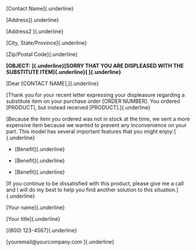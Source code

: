 [Contact Name]{.underline}

[Address]{.underline}

[Address2 ]{.underline}

[City, State/Province]{.underline}

[Zip/Postal Code]{.underline}

**[OBJECT: ]{.underline}[SORRY THAT YOU ARE DISPLEASED WITH THE
SUBSTITUTE ITEM]{.underline}[ ]{.underline}**

[Dear \[CONTACT NAME\],]{.underline}

[Thank you for your recent letter expressing your displeasure regarding
a substitute item on your purchase order \[ORDER NUMBER\]. You ordered
\[PRODUCT\], but instead received \[PRODUCT\].]{.underline}

[Because the item you ordered was not in stock at the time, we sent a
more expensive item because we wanted to prevent any inconvenience on
your part. This model has several important features that you might
enjoy:]{.underline}

-   [Benefit]{.underline}

-   [Benefit]{.underline}

-   [Benefit]{.underline}

[If you continue to be dissatisfied with this product, please give me a
call and I will do my best to help you find another solution to this
situation.]{.underline}

[Your name]{.underline}

[Your title]{.underline}

[(800) 123-4567]{.underline}

[youremail\@yourcompany.com ]{.underline}
